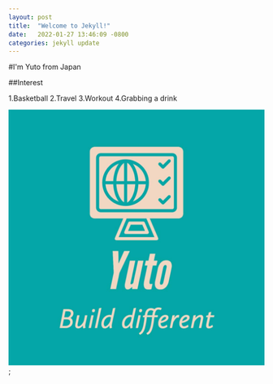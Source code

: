 ```yaml
---
layout: post
title:  "Welcome to Jekyll!"
date:   2022-01-27 13:46:09 -0800
categories: jekyll update
---
```


#I'm Yuto from Japan

##Interest

1.Basketball
2.Travel
3.Workout
4.Grabbing a drink

![My logo](/logo.jpeg);
